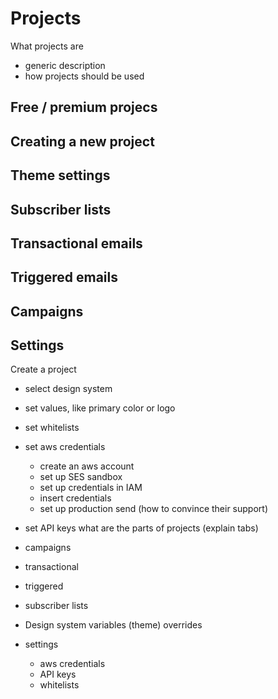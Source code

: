 # Projects

What projects are
 - generic description
 - how projects should be used

## Free / premium projecs

## Creating a new project

## Theme settings

## Subscriber lists

## Transactional emails

## Triggered emails

## Campaigns

## Settings

Create a project
 - select design system
 
 - set values, like primary color or logo
 - set whitelists
 - set aws credentials
   - create an aws account
   - set up SES sandbox
   - set up credentials in IAM
   - insert credentials
   - set up production send (how to convince their support)
 - set API keys
what are the parts of projects (explain tabs)
 - campaigns
 - transactional
 - triggered
 - subscriber lists
 - Design system variables (theme) overrides
 - settings
   - aws credentials
   - API keys
   - whitelists
